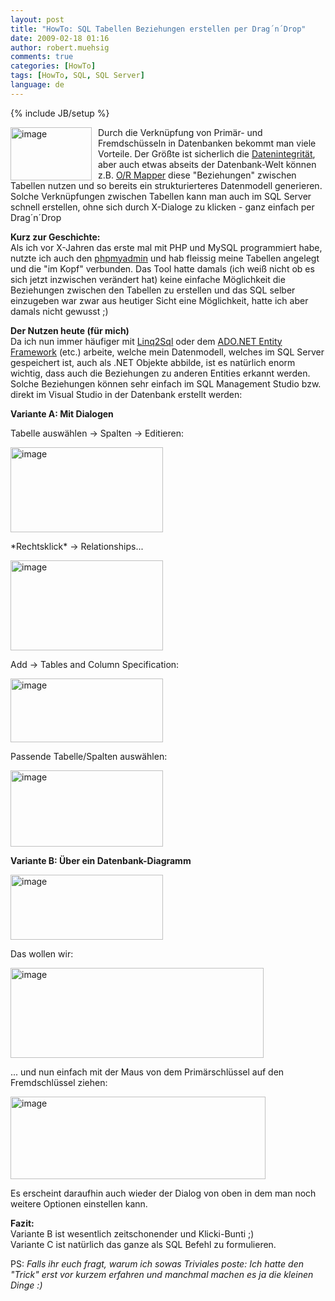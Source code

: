 ```yaml
---
layout: post
title: "HowTo: SQL Tabellen Beziehungen erstellen per Drag´n´Drop"
date: 2009-02-18 01:16
author: robert.muehsig
comments: true
categories: [HowTo]
tags: [HowTo, SQL, SQL Server]
language: de
---
```

{% include JB/setup %}
<p><a href="{{BASE_PATH}}/assets/wp-images/image655.png"><img style="border-right: 0px; border-top: 0px; margin: 0px 10px 0px 0px; border-left: 0px; border-bottom: 0px" height="85" alt="image" src="{{BASE_PATH}}/assets/wp-images/image-thumb633.png" width="130" align="left" border="0" /></a>Durch die Verkn&#252;pfung von Prim&#228;r- und Fremdsch&#252;sseln in Datenbanken bekommt man viele Vorteile. Der Gr&#246;&#223;te ist sicherlich die <a href="http://de.wikipedia.org/wiki/Referenzielle_Integrit%C3%A4t">Datenintegrit&#228;t</a>, aber auch etwas abseits der Datenbank-Welt k&#246;nnen z.B. <a href="http://en.wikipedia.org/wiki/Object-relational_mapping">O/R Mapper</a> diese &quot;Beziehungen&quot; zwischen Tabellen nutzen und so bereits ein strukturierteres Datenmodell generieren.&#160; <br />Solche Verkn&#252;pfungen zwischen Tabellen kann man auch im SQL Server schnell erstellen, ohne sich durch X-Dialoge zu klicken - ganz einfach per Drag&#180;n&#180;Drop</p> 
<!--more-->
  <p><strong>Kurz zur Geschichte:</strong>    <br />Als ich vor X-Jahren das erste mal mit PHP und MySQL programmiert habe, nutzte ich auch den <a href="http://www.phpmyadmin.net/home_page/index.php">phpmyadmin</a> und hab fleissig meine Tabellen angelegt und die &quot;im Kopf&quot; verbunden. Das Tool hatte damals (ich wei&#223; nicht ob es sich jetzt inzwischen ver&#228;ndert hat) keine einfache M&#246;glichkeit die Beziehungen zwischen den Tabellen zu erstellen und das SQL selber einzugeben war zwar aus heutiger Sicht eine M&#246;glichkeit, hatte ich aber damals nicht gewusst ;)</p>  <p><strong>Der Nutzen heute (f&#252;r mich)</strong>    <br />Da ich nun immer h&#228;ufiger mit <a href="http://msdn.microsoft.com/de-de/library/bb386976.aspx">Linq2Sql</a> oder dem <a href="http://msdn.microsoft.com/en-us/library/aa697427(VS.80).aspx">ADO.NET Entity Framework</a> (etc.) arbeite, welche mein Datenmodell, welches im SQL Server gespeichert ist, auch als .NET Objekte abbilde, ist es nat&#252;rlich enorm wichtig, dass auch die Beziehungen zu anderen Entities erkannt werden. Solche Beziehungen k&#246;nnen sehr einfach im SQL Management Studio bzw. direkt im Visual Studio in der Datenbank erstellt werden:</p>  <p><strong>Variante A: Mit Dialogen</strong></p>  <p>Tabelle ausw&#228;hlen -&gt; Spalten -&gt; Editieren:</p>  <p><a href="{{BASE_PATH}}/assets/wp-images/image656.png"><img style="border-right: 0px; border-top: 0px; border-left: 0px; border-bottom: 0px" height="136" alt="image" src="{{BASE_PATH}}/assets/wp-images/image-thumb634.png" width="244" border="0" /></a> </p>  <p>*Rechtsklick* -&gt; Relationships...</p>  <p><a href="{{BASE_PATH}}/assets/wp-images/image657.png"><img style="border-right: 0px; border-top: 0px; border-left: 0px; border-bottom: 0px" height="144" alt="image" src="{{BASE_PATH}}/assets/wp-images/image-thumb635.png" width="244" border="0" /></a> </p>  <p>Add -&gt; Tables and Column Specification:</p>  <p><a href="{{BASE_PATH}}/assets/wp-images/image658.png"><img style="border-right: 0px; border-top: 0px; border-left: 0px; border-bottom: 0px" height="102" alt="image" src="{{BASE_PATH}}/assets/wp-images/image-thumb636.png" width="244" border="0" /></a> </p>  <p>Passende Tabelle/Spalten ausw&#228;hlen:</p>  <p><a href="{{BASE_PATH}}/assets/wp-images/image659.png"><img style="border-right: 0px; border-top: 0px; border-left: 0px; border-bottom: 0px" height="122" alt="image" src="{{BASE_PATH}}/assets/wp-images/image-thumb637.png" width="244" border="0" /></a> </p>  <p><strong>Variante B: &#220;ber ein Datenbank-Diagramm</strong></p>  <p><a href="{{BASE_PATH}}/assets/wp-images/image660.png"><img style="border-right: 0px; border-top: 0px; border-left: 0px; border-bottom: 0px" height="104" alt="image" src="{{BASE_PATH}}/assets/wp-images/image-thumb638.png" width="244" border="0" /></a> </p>  <p>Das wollen wir:</p>  <p><a href="{{BASE_PATH}}/assets/wp-images/image661.png"><img style="border-right: 0px; border-top: 0px; border-left: 0px; border-bottom: 0px" height="144" alt="image" src="{{BASE_PATH}}/assets/wp-images/image-thumb639.png" width="405" border="0" /></a> </p>  <p>... und nun einfach mit der Maus von dem Prim&#228;rschl&#252;ssel auf den Fremdschl&#252;ssel ziehen:</p>  <p><a href="{{BASE_PATH}}/assets/wp-images/image662.png"><img style="border-right: 0px; border-top: 0px; border-left: 0px; border-bottom: 0px" height="132" alt="image" src="{{BASE_PATH}}/assets/wp-images/image-thumb640.png" width="408" border="0" /></a> </p>  <p>Es erscheint daraufhin auch wieder der Dialog von oben in dem man noch weitere Optionen einstellen kann.</p>  <p><strong>Fazit:     <br /></strong>Variante B ist wesentlich zeitschonender und Klicki-Bunti ;)    <br />Variante C ist nat&#252;rlich das ganze als SQL Befehl zu formulieren.</p>  <p>PS: <em>Falls ihr euch fragt, warum ich sowas Triviales poste: Ich hatte den &quot;Trick&quot; erst vor kurzem erfahren und manchmal machen es ja die kleinen Dinge :)</em></p>
